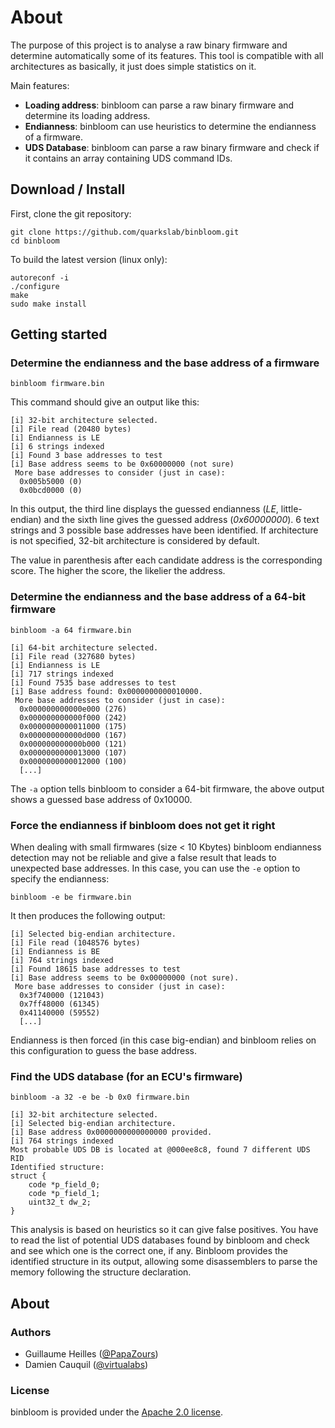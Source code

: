 # About

The purpose of this project is to analyse a raw binary firmware and determine automatically some of its features.
This tool is compatible with all architectures as basically, it just does simple statistics on it.

Main features:

  * **Loading address**: binbloom can parse a raw binary firmware and determine its loading address.
  * **Endianness**: binbloom can use heuristics to determine the endianness of a firmware.
  * **UDS Database**: binbloom can parse a raw binary firmware and check if it contains an array containing UDS command IDs.


## Download / Install

First, clone the git repository:

```console
git clone https://github.com/quarkslab/binbloom.git
cd binbloom
```

To build the latest version (linux only):

```console
autoreconf -i
./configure
make
sudo make install
```

## Getting started

### Determine the endianness and the base address of a firmware

```console
binbloom firmware.bin
```

This command should give an output like this:

```console
[i] 32-bit architecture selected.
[i] File read (20480 bytes)
[i] Endianness is LE                                
[i] 6 strings indexed                                    
[i] Found 3 base addresses to test                    
[i] Base address seems to be 0x60000000 (not sure)
 More base addresses to consider (just in case):
  0x005b5000 (0)
  0x0bcd0000 (0)
```

In this output, the third line displays the guessed endianness (*LE*, little-endian) and the sixth line gives the guessed
address (*0x60000000*). 6 text strings and 3 possible base addresses have been identified. If architecture is not specified,
32-bit architecture is considered by default.

The value in parenthesis after each candidate address is the corresponding score. The higher the score, the likelier
the address.

### Determine the endianness and the base address of a 64-bit firmware

```console
binbloom -a 64 firmware.bin
```

```console
[i] 64-bit architecture selected.
[i] File read (327680 bytes)
[i] Endianness is LE                                
[i] 717 strings indexed                                  
[i] Found 7535 base addresses to test                 
[i] Base address found: 0x0000000000010000.                          
 More base addresses to consider (just in case):
  0x000000000000e000 (276)
  0x000000000000f000 (242)
  0x0000000000011000 (175)
  0x000000000000d000 (167)
  0x000000000000b000 (121)
  0x0000000000013000 (107)
  0x0000000000012000 (100)
  [...]
```

The `-a` option tells binbloom to consider a 64-bit firmware, the above output shows a guessed base address of 0x10000.

### Force the endianness if binbloom does not get it right

When dealing with small firmwares (size < 10 Kbytes) binbloom endianness detection may not be reliable and give a false
result that leads to unexpected base addresses. In this case, you can use the `-e` option to specify the endianness:

```console
binbloom -e be firmware.bin
```

It then produces the following output:

```console
[i] Selected big-endian architecture.
[i] File read (1048576 bytes)
[i] Endianness is BE
[i] 764 strings indexed                                  
[i] Found 18615 base addresses to test                
[i] Base address seems to be 0x00000000 (not sure).
 More base addresses to consider (just in case):
  0x3f740000 (121043)
  0x7ff48000 (61345)
  0x41140000 (59552)
  [...]
```

Endianness is then forced (in this case big-endian) and binbloom relies on this configuration to guess the base address.


### Find the UDS database (for an ECU's firmware)

```console
binbloom -a 32 -e be -b 0x0 firmware.bin
```

```console
[i] 32-bit architecture selected.
[i] Selected big-endian architecture.
[i] Base address 0x0000000000000000 provided.
[i] 764 strings indexed                                  
Most probable UDS DB is located at @000ee8c8, found 7 different UDS RID
Identified structure:
struct {
	code *p_field_0;
	code *p_field_1;
	uint32_t dw_2;
}
```

This analysis is based on heuristics so it can give false positives. You have to read the list of potential UDS databases found by binbloom and check and see which one is the correct one, if any. Binbloom provides the identified structure in its output, allowing some disassemblers
to parse the memory following the structure declaration.

## About

### Authors

* Guillaume Heilles ([@PapaZours](https://twitter.com/PapaZours))
* Damien Cauquil ([@virtualabs](https://twitter.com/virtualabs))

### License

binbloom is provided under the [Apache 2.0 license](https://github.com/quarkslab/binbloom/blob/master/LICENSE).

